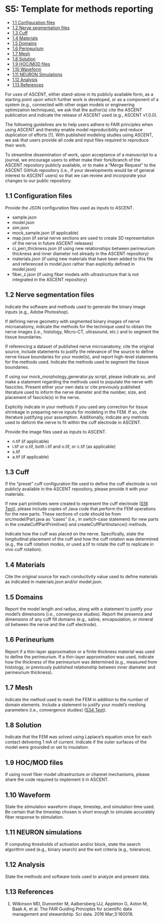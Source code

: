 # S5: Template for methods reporting
  - [1.1 Configuration files](https://github.com/wmglab-duke/ascent/wiki/S5:-Template-for-methods-reporting#11-configuration-files)
- [1.2 Nerve segmentation files](https://github.com/wmglab-duke/ascent/wiki/S5:-Template-for-methods-reporting#12-nerve-segmentation-files)
- [1.3 Cuff](https://github.com/wmglab-duke/ascent/wiki/S5:-Template-for-methods-reporting#13-cuff)
- [1.4 Materials](https://github.com/wmglab-duke/ascent/wiki/S5:-Template-for-methods-reporting#14-materials)
- [1.5 Domains](https://github.com/wmglab-duke/ascent/wiki/S5:-Template-for-methods-reporting#15-domains)
- [1.6 Perineurium](https://github.com/wmglab-duke/ascent/wiki/S5:-Template-for-methods-reporting#16-perineurium)
- [1.7 Mesh](https://github.com/wmglab-duke/ascent/wiki/S5:-Template-for-methods-reporting#17-mesh)
- [1.8 Solution](https://github.com/wmglab-duke/ascent/wiki/S5:-Template-for-methods-reporting#18-solution)
- [1.9 HOC/MOD files](https://github.com/wmglab-duke/ascent/wiki/S5:-Template-for-methods-reporting#19-hocmod-files)
- [1.10 Waveform](https://github.com/wmglab-duke/ascent/wiki/S5:-Template-for-methods-reporting#110-waveform)
- [1.11 NEURON Simulations](https://github.com/wmglab-duke/ascent/wiki/S5:-Template-for-methods-reporting#111-neuron-simulations)
- [1.12 Analysis](https://github.com/wmglab-duke/ascent/wiki/S5:-Template-for-methods-reporting#112-analysis)
- [1.13 References](https://github.com/wmglab-duke/ascent/wiki/S5:-Template-for-methods-reporting#113-references)

For uses of ASCENT, either stand-alone in its publicly available form, as a starting point upon which further work is developed, or as a component of a system (e.g., connected with other organ models or engineering optimization techniques), we ask that the author(s) cite the ASCENT publication and indicate the release of ASCENT used (e.g., ASCENT v1.0.0).

The following guidelines are to help users adhere to FAIR principles when using ASCENT and thereby enable model reproducibility and reduce duplication of efforts \[1\]. With published modeling studies using ASCENT, we ask that users provide all code and input files required to reproduce their work.

To streamline dissemination of work, upon acceptance of a manuscript to a journal, we encourage users to either make their fork/branch of the ASCENT repository publicly available, or to make a “Merge Request” to the ASCENT GitHub repository (i.e., if your developments would be of general interest to ASCENT users) so that we can review and incorporate your changes to our public repository.

## 1.1 Configuration files
Provide the JSON configuration files used as inputs to ASCENT.
* sample.json
* model.json
* sim.json
* mock_sample.json (if applicable)
* map.json (if serial nerve sections are used to create 3D representation of the nerve in future ASCENT releases)
* ci_peri_thickness.json (if using new relationships between perineurium thickness and inner diameter not already in the ASCENT repository)
* materials.json (if using new materials that have been added to this file and referenced in model.json rather than explicitly defined in model.json)
* fiber_z.json (if using fiber models with ultrastructure that is not integrated in the ASCENT repository)

## 1.2 Nerve segmentation files
Indicate the software and methods used to generate the binary image inputs (e.g., Adobe Photoshop).

If defining nerve geometry with segmented binary images of nerve microanatomy, indicate the methods for the technique used to obtain the nerve images (i.e., histology, Micro-CT, ultrasound, etc.) and to segment the tissue boundaries.

If referencing a dataset of published nerve microanatomy, cite the original source, include statements to justify the relevance of the source to define nerve tissue boundaries for your model(s), and report high-level statements for the methods used. Indicate the methods used to segment the tissue boundaries.

If using our mock_morphology_generator.py script, please indicate so, and make a statement regarding the methods used to populate the nerve with fascicles. Present either your own data or cite previously published literature used to inform the nerve diameter and the number, size, and placement of fascicle(s) in the nerve.

Explicitly indicate in your methods if you used any correction for tissue shrinkage in preparing nerve inputs for modeling in the FEM. If so, cite literature justifying your assumption. Additionally, indicate any methods used to deform the nerve to fit within the cuff electrode in ASCENT.

Provide the image files used as inputs to ASCENT.
* n.tif (if applicable)
* i.tif or o.tif, both i.tif and o.tif, or c.tif (as applicable)
* s.tif
* a.tif (if applicable)

## 1.3 Cuff
If the “preset” cuff configuration file used to define the cuff electrode is not publicly available in the ASCENT repository, please provide it with your materials.

If new part primitives were created to represent the cuff electrode ([S18 Text](https://github.com/wmglab-duke/ascent/wiki/S18:-Creating-new-part-primitives)), please include copies of Java code that perform the FEM operations for the new parts. These sections of code should be from src/model/Part.java as “cases” (i.e., in switch-case statement) for new parts in the createCuffPartPrimitive() and createCuffPartInstance() methods.

Indicate how the cuff was placed on the nerve. Specifically, state the longitudinal placement of the cuff and how the cuff rotation was determined (e.g., the cuff rotation modes, or used a.tif to rotate the cuff to replicate in vivo cuff rotation).

## 1.4 Materials
Cite the original source for each conductivity value used to define materials as indicated in materials.json and/or model.json.

## 1.5 Domains
Report the model length and radius, along with a statement to justify your model’s dimensions (i.e., convergence studies). Report the presence and dimensions of any cuff fill domains (e.g., saline, encapsulation, or mineral oil between the nerve and the cuff electrode).

## 1.6 Perineurium
Report if a thin-layer approximation or a finite thickness material was used to define the perineurium. If a thin-layer approximation was used, indicate how the thickness of the perineurium was determined (e.g., measured from histology, or previously published relationship between inner diameter and perineurium thickness).

## 1.7 Mesh
Indicate the method used to mesh the FEM in addition to the number of domain elements. Include a statement to justify your model’s meshing parameters (i.e., convergence studies) ([S34 Text](https://github.com/wmglab-duke/ascent/wiki/S34:-Convergence-analysis-example)).

## 1.8 Solution
Indicate that the FEM was solved using Laplace’s equation once for each contact delivering 1 mA of current. Indicate if the outer surfaces of the model were grounded or set to insulation.

## 1.9 HOC/MOD files
If using novel fiber model ultrastructure or channel mechanisms, please share the code required to implement it in ASCENT.

## 1.10 Waveform
State the stimulation waveform shape, timestep, and simulation time used. Be certain that the timestep chosen is short enough to simulate accurately fiber response to stimulation.

## 1.11 NEURON simulations
If computing thresholds of activation and/or block, state the search algorithm used (e.g., binary search) and the exit criteria (e.g., tolerance).

## 1.12 Analysis
State the methods and software tools used to analyze and present data.

## 1.13 References
1. Wilkinson MD, Dumontier M, Aalbersberg IJJ, Appleton G, Axton M, Baak A, et al. The FAIR Guiding Principles for scientific data management and stewardship. Sci data. 2016 Mar;3:160018.
